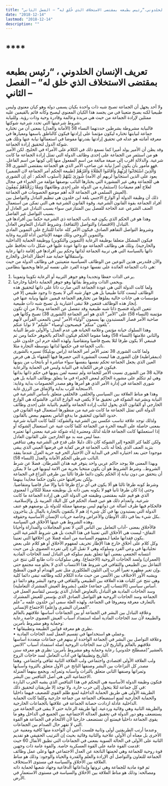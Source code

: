 ```yaml
---
title: "تعريف الانسان الخلدوني،”رئيس بطبعه بمقتضى الاستخلاف الذي خُلق له” – الفصل الثاني"
date: "2018-12-14"
lastmod: "2018-12-14"
description: ""
---
```

# ****

# **تعريف الإنسان الخلدوني ، “رئيس بطبعه بمقتضى الاستخلاف الذي خلق له” – الفصل الثاني –**

ولا أحد يجهل أن الجماعة تصبح شبه ذات واحدة بكيان يسمى دولة وهو كيان معنوي وليس طبيعيا لكنه يصبح متعينا في من يجسد هذا الكيان المعنوي ليصبح وكأنه قائم بالقيمين عليه ممثلين لإرادة الجماعة من حيث هي مريدة وعالمة وقادرة وحية وذات رؤية. وللنيابة شروط شرعيتها التي تحدد شرعية شوكتها.  
فالنيابة مشروطة بشرطين حددتهما النساء 58 (الأمانة والعدل) بمعنى أن من تختاره جماعة لنيابتها تختاره ليكون مؤتمنا على إرادتها فيكون كالناطق باسمها ومعيارها في معرفة أمانته هو عدله في تحقيق إرادتها بقدرتها مفوضا في استعمالها نيابة عنها وتلك هي شوكة الدول لتحقيق إرادة الجماعة.  
وقد يظن أن الأمير يولد أميرا كما نسمع ذلك في الكلام على الأمراء في الخليج. لكن الأمير هو من استئمر من الجماعة على إحدى وظائف الدولة التي تمثل إرادة الجماعة ما كانت شرعية. والدلالة أقرب إلى صيغة مبالغة من اسم المفعول منها إلى كونها من اسم الفاعل. فهو مأمور بأن يكون آمرا نيابة عن صاحب الأمر الذي هو الجماعة بمقتضى الشورى 38.  
{وَالَّذِينَ اسْتَجَابُوا لِرَبِّهِمْ وَأَقَامُوا الصَّلَاةَ وَأَمْرُهُمْ (طبيعة الحكم أمر الجماعة لان الضمير يعود على الذين استجابوا لربهم أي الأمة) شُورَىٰ بَيْنَهُمْ (أسلوب الحكم : أي إن الشورى هي للجماعة وهي غير المشورة التي يختارها النائب بوصفها مؤلفة من الخبراء في مجال استئماره من الدولة على إحدى وظائفها) وَمِمَّا رَزَقْنَاهُمْ يُنفِقُونَ} (لعلاج أهم معيقات العيش السلمي في الجماعة لأنه أهم موضع الخصومات في الجماعة).   
ذلك أن وظيفة الدولة أو الوازع الاجنبي بلغة ابن خلدون هي تنظيم التبادل والتواصل بين أفراد الجماعة بقوة القانون الشرعية. وقوة القانون الشرعية هي التي تمكن من استعمال العنف الشرعي عند الحاجة للفصل بين المتنازعين سواء بسبب التبادل غير العادل أو بسبب التواصل غير الفاضل.  
وهذا هو فن الحكم الذي يكون فيه نائب الجماعة ذي الشرعية حكما بين أفرادها في التبادل (الاقتصاد) والتواصل (الثقافة). وشروط التبادل التعاوض العادل.  
وشروط التواصل التفاهم الصادق. فيكون الأمر كله عائدا للتنازع على التموين المادي والتموين الروحي وتلك مهمة الإنتاجين أداة للتربية وغاية.  
فيكون المشكل متعلقا بوظيفة الرعاية (التموين والتكوين) ووظيفة الحماية (الداخلية والخارجية). وتلك هي وظائف الجماعة مع ذاتها عودة عليها في شكل ذات تحافظ على ذاتها بالسياسة التي هي تربية الجماعة لذاتها وحكم بين أفرادها في إقامة ذاتها رعاية واستقلالها حماية ضد أخطار الداخل والخارج.  
والآن فلندرس هذين النوعين من الوظائف السياسية متعينتين في وظائف الدولة من حيث هي ذات الجماعة العائدة على نفسها عودة الفرد على نفسه ليرعاها ويحميها بنظامين:  
1. يرعى الذات حفظا وتجديدا وهو جوهر التربية أو الرعاية تكوينا وتموينا.  
2. ويحمي الذات وشروط بقائها وهو جوهر الحماية داخليا وخارجيا.  
ولما كانت الدولة التي هي عودة الجماعة التي صارت ذاتا على ذاتها لتحقيق هذه الوظائف ليست كائنا طبيعيا بل هي جهاز شبه آلي لا يصبح ذا وجود طبيعي إلا في مؤسسات هي خانات خالية يملؤها من تختارهم الجماعة قيمين عليها ونيابة عنها في إنجاز هذه الوظائف فتتعين فلا تبقى اعتبارية بل تصبح شبه ذات طبيعية.  
تتعين الدولة فتصبح ذاتا شبه طبيعية وقد تنفصل عن الجماعة وبدلا من أن تكون مؤتمنة (النساء 58) على “الأمر” الذي هو أمر الجماعة (الشورى 38) تصبح وكأنها هي صاحبة الأمر فصار المستبدون بها يسمون “أولياء الأمر” ليس بالمعنى القرآني لأنهم يلغون “منكم” فيصبحون أوصياء “عليكم” لا نوابا عنكم”.  
وهذا السلوك خيانة مؤتمن وعلامة الخيانة هي عدم العدل: والأولى شرط النيابة والثاني علامتها (النساء 58) وهما مقوما الحَكم فيكون الحاكم بالجوهر حكما ومن ثم فينبغي ألا يكون طرفا لئلا يصبح قاضيا ومتقاضيا. ولهذه العلة حرم ابن خلدون على نائب الجماعة في حكمها لذاتها بتوسطه التجارة مثلا.  
ولما كانت الشورى 38 تعتبر الأمر أمر الجماعة (راس بوبليكا) تسيره بالشورى (ديمقراطية) فإن الشورى هنا ليست المشورة التي حصرها فيها الفقهاء بل هي فرض العين الذي يجعل الجماعة تحكم نفسها بنفسها سواء مباشرة أو بانتخاب من ينوبها فيكون فرض الكفاية في النيابة وليس في الحماية والرعاية.  
فالآية 38 من الشورى نسبت الأمر للجماعة ولم تنسبه لمن ينوبها في حكم ذاتها بذاتها وهي لم تتكلم على مشورة الحاكم لبعض الخبراء في ما يتعلق بوظائف النيابة بل هي شورى الجماعة في إدارة الأمر الذي هو أمرها وهو مصدر الخصومات بداية وغاية: الاستجابة للرب بداية والإنفاق من الرزق غاية.  
وهذا هو مناط العلاقة بين السياسي والخلقي. فالخلقي متعلق بأساس الشرعية في النيابة وبشرعية الشوكة في تحقيق ما لا يكفي فيه الوازع الذاتي. فالشوكة هي الوازع الخارجي أو القانون الذي يخول لنائب إرادة الجماعة والقيم بالنيابة على إحدى وظائف الدولة التي تمثل الجماعة ما كانت شرعية من منظورها استعمال قوة القانون في حدود القانون لتحقيق ما يدفع الناس بعضهم ببعض بالقانون.  
ولذلك توجد علاقة تناسب عكسي بين الشرعية والشوكة: كلما كانت النيابة شرعية بمعنى حاصلة على البيعة الحرة من الجماعة كلما كانت غنية عن استعمال الشوكة أو إذا استعملتها كانت الجماعة قابلة لذلك ومعتبرة إياه شوكة شرعية بمعنى أنها تعتبره مما ليس منه بد مع الخارجين على القانون العادل.  
ولكن كلما كثر اللجوء إلى الشوكة كان ذلك دليلا على قدح في الشرعية وهي تتناقص بتزيد العنف الذي يلجأ له نائب الجماعة فرض كفاية في فرضها العيني الذي يبقى موجودا حتى بعد اختياره الحر في البداية لأن الاختيار الحر فيه حرية العزل عندما يفقد النائب شرطي الحكم الأمانة والعدل (النساء 58).  
وبهذا المعنى فلا يوجد حاكم عربي واحد يتوفر فيه هذان الشرطان. فضلا عن شرط الشروط.. وشرط الشروط هو أن يكون منتخبا بحرية من الامة لينوبها في ما لا يمكن أن يتحقق من دون نيابة إذ الحَكم يكون دائما طرفا ثالثا بين طرفي النزاع في الجماعة ولكن بمراقبتها حتى يكون حكما محايدا بينهما.  
وشرط كونه طرفا ثالثا هو ألا يكون في أي نزاع طرفا ثانيا وإلا صار قاضيا ومتقاضيا. وحتى إذا كان طرفا ثانيا فهو لا يكونه بعين ذاته بل بوظيفته ممثلا للكائن ا لمعنوي الذي هو قيم عليه بمقتضى وظيفته في الدولة التي هي إرادة الجماعة ما كانت شرعية. وانعدام ذلك هو عين فساد الحكم في كل البلاد العربية بل والإسلامية. فالحكام فيها طرف أصالة عن ذواتهم ليس بوصفها ممثلة للدولة بل بوصفهم هو عنف الدولة التي يستبدون بها في كل شيء إذ هم لا يكتفون بالتجارة بالمال بل يتاجرون بكل شيء بما في ذلك الأوطان والأعراض وخاصة حريات الإنسان الأساسية وحقوقه.  
وهذه الشروط هي عينها الأخلاق في السياسة.   
فالأخلاق بمعنى -آداب التعامل بين الناس التي لا تعدو المجاملات والمداراة وأحيانا النفاق- ليست هي الأخلاق التي تعنينا في هذا البحث بل هي شروط الشرعية التي يكون فقدانها ملغيا لـمفهوم السياسة من أصله فضلا عن أخلاقها التي تعنينا.  
وكل كلام على أخلاق خارج هذا الإطار تحريف لمفهوم الأخلاق أو هو كلام على بعض تجلياتـها في وعي الفرد وسلوكه وهي لا تقبل الرد إلى تفرده العضوي بل من حيث انتسابه الجمعي بمعنى أنها تتعلق بقيم سلوكه في التبادل لسد الحاجات المادية (العمران) ولسد الحاجات الروحية (الاجتماع). وهي سلوكيات ذات طابع كلي تنتج عن التفاعل بين الطبيعي والثقافي في شروط هذا الانتساب الذي لا يخلو منه مجتمع حتى وإن تغير مظهره تغيرا أقرب إلى التلون الفلكلوري مثل تغير الهندام أو فنون المطبخ.  
ويشبه الأور الاختلاف بين الألسن من حيث مادة الكلام لكنه وظائفه تبقى دائما كلية وهي تنتج عن كليات هذه العلاقة بين الطبيعي والثقافي في وجود البشر وهو دائما ذو أساس سياسي (الانتساب إلى جماعة) خلقي (بشروط العيش المشترك التعاملية).  
وسد الحاجات المادية هو التبادل بالتعاوض العادل الذي يؤسس لتقاسم العمل في الجماعة وسد الحاجات الروحية هو التواصل الصادق الذي يؤسس للعيش المشترك بالتعارف معرفة ومعروفا في الجماعة. ولهذه العلة سمى ابن خلدون علمه بـ”علم العمران البشري و(علم) الاجتماع الإنساني”.  
وعلاقة التبادل بين البشر في الجماعة أو بين الجماعات أساسها علاقتهم بالعالم والطبيعة لأن سد الحاجات المادية أصله استمداد أسباب العيش العضوي خاصة رعاية وحماية وهو مشروط بأمرين:   
• نظري هو معرفة قوانين الطبيعة وتطبيقاتها.  
• وعملي هو استخدامها في تقسيم العمل لسد الحاجات المادية.  
وعلاقة التواصل بين البشر في الجماعة الواحدة أو بينهم في جماعات متعددة أساسها علاقتهم بالعالم والتاريخ لأن سد الحاجات الروحية أصله استمداد أسباب “الانس بالعشير”(مصطلح خلدوني) رعاية وحماية وهو مشروط بأمرين: نظري هو معرفة سنن التاريخ وتطبيقاتها في آداب التعامل لسد حاجات الروح.  
ولب العلاقة الأولى اقتصادي واجتماعي ولب العلاقة الثانية ثقافي واجتماعي. وهما مصدر كل النزاعات بين البشر وصنفها الناتج عن الأول متعلق بالثروة وأسبابها وثمراتها وصنفها الثاني متعلق بالتراث وأسبابه وثمراته. ويجمع بينهما المنزلة الاجتماعية التي هي أصل التنافس بين البشر.  
فتكون وظيفة الدولة الأساسية هي التحكم في هذا التنافس الذي يشبه الحرب الباردة في كل جماعة لئلا يتحول إلى حرب حارة. ولا توجد إلا طريقتان لتحقيق ذلك:   
الطريقة الأولى هي طريق الحماية الداخلية لمنع ظلم القوي للضعيف فيهما داخليا والحماية الخارجية لمنع استضعاف الجماعة من جماعة خارجية وكلما كانت الحماية الداخلية عادلة ازدادت حصانة الجماعة في علاقتها بالجماعات الخارجية.  
والطريقة الثانية وهي وقائية وردعية. إنها طريقة الرعاية حتى لا يبقى في الجماعة من يستضعف وهو دور الدولة في تحقيق العدالة الاجتماعية بين الجميع في الداخل وهو ما يقوي الجماعة داخليا فيمتنع أن تستضعف خارجيا لأن الالتحام في الجماعة هو القوة التي لا تقهر حال الصدام بين الجماعات.  
وعندما أرتب الطريقتين أولى وثانية فلست أعني أن الواحدة منها كافية ومغنية عن الأخرى بل معناه أن الأولى علاجية والثانية وقائية بحيث إن الترتيب الحقيقي هو تقديم الثانية على الأولى في الحالة السوية بمعنى في الجماعات التي تطبق الأنفال 60 حيث قدمت القوة عامة على القوة العسكرية خاصة. والقوة عامة ذات وجهين:  
قوة روحية للجماعة وهي لحمتها الناتجة عن العدل الاجتماعي فيها وعلى عمل وظائف الجماعة للتعاون والتواصل أي الإرادة والعلم والقدرة والحياة والوجود: وذلك هو مناط العلاقة بين الأخلاق والسياسة في مستوى الاستخلاف.  
ثم قوة مادية للجماعة وهي ثروتها وإبداعاتها الدفاعية وجهاد شعبها لحماية ذاته ومصالحه: وذلك هو مناط العلاقة بين الأخلاق والسياسة في مستوى الاستعمار في الأرض.

###